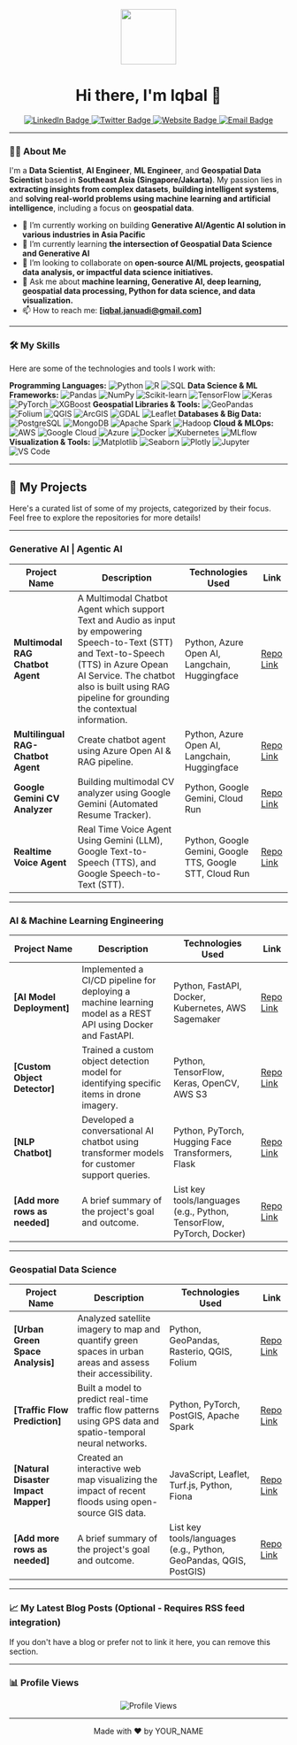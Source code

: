 <div align="center">
  <a href="https://github.com/YOUR_GITHUB_USERNAME">
    <img src="https://media.giphy.com/media/RbDKzvYatLqaZQpJG7/giphy.gif" width="100"/>
  </a>
  <h1>Hi there, I'm Iqbal 👋</h1>
</div>

<p align="center">
  <a href="https://www.linkedin.com/in/YOUR_LINKEDIN_URL" target="_blank">
    <img src="https://img.shields.io/badge/LinkedIn-0077B5?style=for-the-badge&logo=linkedin&logoColor=white" alt="LinkedIn Badge"/>
  </a>
  <a href="https://twitter.com/YOUR_TWITTER_USERNAME" target="_blank">
    <img src="https://img.shields.io/badge/Twitter-1DA1F2?style=for-the-badge&logo=twitter&logoColor=white" alt="Twitter Badge"/>
  </a>
  <a href="YOUR_WEBSITE_URL" target="_blank">
    <img src="https://img.shields.io/badge/Website-1DA1F2?style=for-the-badge&logo=google-chrome&logoColor=white" alt="Website Badge"/>
  </a>
  <a href="mailto:YOUR_EMAIL" target="_blank">
    <img src="https://img.shields.io/badge/Email-D14836?style=for-the-badge&logo=gmail&logoColor=white" alt="Email Badge"/>
  </a>
</p>

---

### 🙋‍♀️ About Me

I'm a **Data Scientist**, **AI Engineer**, **ML Engineer**, and **Geospatial Data Scientist** based in **Southeast Asia (Singapore/Jakarta)**. My passion lies in **extracting insights from complex datasets**, **building intelligent systems**, and **solving real-world problems using machine learning and artificial intelligence**, including a focus on **geospatial data**.

- 🔭 I’m currently working on building **Generative AI/Agentic AI solution in various industries in Asia Pacific**
- 🌱 I’m currently learning **the intersection of Geospatial Data Science and Generative AI**
- 👯 I’m looking to collaborate on **open-source AI/ML projects, geospatial data analysis, or impactful data science initiatives.**
- 💬 Ask me about **machine learning, Generative AI, deep learning, geospatial data processing, Python for data science, and data visualization.**
- 📫 How to reach me: **[iqbal.januadi@gmail.com]**


---

### 🛠️ My Skills

Here are some of the technologies and tools I work with:

**Programming Languages:**
![Python](https://img.shields.io/badge/Python-3776AB?style=for-the-badge&logo=python&logoColor=white)
![R](https://img.shields.io/badge/R-276DC3?style=for-the-badge&logo=r&logoColor=white)
![SQL](https://img.shields.io/badge/SQL-4479A1?style=for-the-badge&logo=mysql&logoColor=white)
**Data Science & ML Frameworks:**
![Pandas](https://img.shields.io/badge/Pandas-150458?style=for-the-badge&logo=pandas&logoColor=white)
![NumPy](https://img.shields.io/badge/NumPy-013243?style=for-the-badge&logo=numpy&logoColor=white)
![Scikit-learn](https://img.shields.io/badge/Scikit--learn-F7931E?style=for-the-badge&logo=scikit-learn&logoColor=white)
![TensorFlow](https://img.shields.io/badge/TensorFlow-FF6F00?style=for-the-badge&logo=tensorflow&logoColor=white)
![Keras](https://img.shields.io/badge/Keras-D00000?style=for-the-badge&logo=keras&logoColor=white)
![PyTorch](https://img.shields.io/badge/PyTorch-EE4C2C?style=for-the-badge&logo=pytorch&logoColor=white)
![XGBoost](https://img.shields.io/badge/XGBoost-008170?style=for-the-badge&logo=xgboost&logoColor=white)
**Geospatial Libraries & Tools:**
![GeoPandas](https://img.shields.io/badge/GeoPandas-348744?style=for-the-badge&logo=geopandas&logoColor=white)
![Folium](https://img.shields.io/badge/Folium-008CBA?style=for-the-badge&logo=leaflet&logoColor=white)
![QGIS](https://img.shields.io/badge/QGIS-589632?style=for-the-badge&logo=qgis&logoColor=white)
![ArcGIS](https://img.shields.io/badge/ArcGIS-007ACC?style=for-the-badge&logo=esri&logoColor=white)
![GDAL](https://img.shields.io/badge/GDAL/OGR-4A7337?style=for-the-badge&logo=osgeo&logoColor=white)
![Leaflet](https://img.shields.io/badge/Leaflet-199900?style=for-the-badge&logo=leaflet&logoColor=white)
**Databases & Big Data:**
![PostgreSQL](https://img.shields.io/badge/PostgreSQL-316192?style=for-the-badge&logo=postgresql&logoColor=white)
![MongoDB](https://img.shields.io/badge/MongoDB-47A248?style=for-the-badge&logo=mongodb&logoColor=white)
![Apache Spark](https://img.shields.io/badge/Apache_Spark-E25A1C?style=for-the-badge&logo=apachespark&logoColor=white)
![Hadoop](https://img.shields.io/badge/Hadoop-66CCEE?style=for-the-badge&logo=hadoop&logoColor=white)
**Cloud & MLOps:**
![AWS](https://img.shields.io/badge/AWS-232F3E?style=for-the-badge&logo=amazon-aws&logoColor=white)
![Google Cloud](https://img.shields.io/badge/Google_Cloud-4285F4?style=for-the-badge&logo=google-cloud&logoColor=white)
![Azure](https://img.shields.io/badge/Azure-0078D4?style=for-the-badge&logo=microsoft-azure&logoColor=white)
![Docker](https://img.shields.io/badge/Docker-2496ED?style=for-the-badge&logo=docker&logoColor=white)
![Kubernetes](https://img.shields.io/badge/Kubernetes-326CE5?style=for-the-badge&logo=kubernetes&logoColor=white)
![MLflow](https://img.shields.io/badge/MLflow-000000?style=for-the-badge&logo=mlflow&logoColor=white)
**Visualization & Tools:**
![Matplotlib](https://img.shields.io/badge/Matplotlib-11557C?style=for-the-badge&logo=matplotlib&logoColor=white)
![Seaborn](https://img.shields.io/badge/Seaborn-3B7588?style=for-the-badge&logo=seaborn&logoColor=white)
![Plotly](https://img.shields.io/badge/Plotly-273859?style=for-the-badge&logo=plotly&logoColor=white)
![Jupyter](https://img.shields.io/badge/Jupyter-F37626?style=for-the-badge&logo=jupyter&logoColor=white)
![VS Code](https://img.shields.io/badge/VS_Code-007ACC?style=for-the-badge&logo=visual-studio-code&logoColor=white)


---

## 🚀 My Projects

Here's a curated list of some of my projects, categorized by their focus. Feel free to explore the repositories for more details!

---

### Generative AI | Agentic AI

| Project Name | Description | Technologies Used | Link |
|---|---|---|---|
| **Multimodal RAG Chatbot Agent** | A Multimodal Chatbot Agent which support Text and Audio as input by empowering Speech-to-Text (STT) and Text-to-Speech (TTS) in Azure Opean AI Service. The chatbot also is built using RAG pipeline for grounding the contextual information. | Python, Azure Open AI, Langchain, Huggingface | [Repo Link](https://github.com/iqbal1201/multimodal_rag_chatbot) |
| **Multilingual RAG-Chatbot Agent** | Create chatbot agent using Azure Open AI & RAG pipeline. | Python, Azure Open AI, Langchain, Huggingface | [Repo Link](https://github.com/iqbal1201/chatbot-agent-RAG) |
| **Google Gemini CV Analyzer** | Building multimodal CV analyzer using Google Gemini (Automated Resume Tracker). | Python, Google Gemini, Cloud Run | [Repo Link](https://github.com/iqbal1201/Multimodal_CV_Analyzer_Agent) |
| **Realtime Voice Agent** | Real Time Voice Agent Using Gemini (LLM), Google Text-to-Speech (TTS), and Google Speech-to-Text (STT). | Python, Google Gemini, Google TTS, Google STT, Cloud Run | [Repo Link](https://github.com/iqbal1201/RealTime-VoiceAgent) |

---

### AI & Machine Learning Engineering

| Project Name | Description | Technologies Used | Link |
|---|---|---|---|
| **[AI Model Deployment]** | Implemented a CI/CD pipeline for deploying a machine learning model as a REST API using Docker and FastAPI. | Python, FastAPI, Docker, Kubernetes, AWS Sagemaker | [Repo Link](https://github.com/YOUR_GITHUB_USERNAME/ai-model-deployment) |
| **[Custom Object Detector]** | Trained a custom object detection model for identifying specific items in drone imagery. | Python, TensorFlow, Keras, OpenCV, AWS S3 | [Repo Link](https://github.com/YOUR_GITHUB_USERNAME/custom-object-detector) |
| **[NLP Chatbot]** | Developed a conversational AI chatbot using transformer models for customer support queries. | Python, PyTorch, Hugging Face Transformers, Flask | [Repo Link](https://github.com/YOUR_GITHUB_USERNAME/nlp-chatbot) |
| **[Add more rows as needed]** | A brief summary of the project's goal and outcome. | List key tools/languages (e.g., Python, TensorFlow, PyTorch, Docker) | [Repo Link](https://github.com/YOUR_GITHUB_USERNAME/your-repo-name) |

---

### Geospatial Data Science

| Project Name | Description | Technologies Used | Link |
|---|---|---|---|
| **[Urban Green Space Analysis]** | Analyzed satellite imagery to map and quantify green spaces in urban areas and assess their accessibility. | Python, GeoPandas, Rasterio, QGIS, Folium | [Repo Link](https://github.com/YOUR_GITHUB_USERNAME/urban-green-space-analysis) |
| **[Traffic Flow Prediction]** | Built a model to predict real-time traffic flow patterns using GPS data and spatio-temporal neural networks. | Python, PyTorch, PostGIS, Apache Spark | [Repo Link](https://github.com/YOUR_GITHUB_USERNAME/traffic-flow-prediction) |
| **[Natural Disaster Impact Mapper]** | Created an interactive web map visualizing the impact of recent floods using open-source GIS data. | JavaScript, Leaflet, Turf.js, Python, Fiona | [Repo Link](https://github.com/YOUR_GITHUB_USERNAME/disaster-impact-mapper) |
| **[Add more rows as needed]** | A brief summary of the project's goal and outcome. | List key tools/languages (e.g., Python, GeoPandas, QGIS, PostGIS) | [Repo Link](https://github.com/YOUR_GITHUB_USERNAME/your-repo-name) |

---

### 📈 My Latest Blog Posts (Optional - Requires RSS feed integration)

If you don't have a blog or prefer not to link it here, you can remove this section.

---

### 📊 Profile Views

<p align="center">
  <img src="https://komarev.com/ghpvc/?username=YOUR_GITHUB_USERNAME&label=Profile%20Views&color=0e75b6&style=flat" alt="Profile Views"/>
</p>

---

<div align="center">
  Made with ❤️ by YOUR_NAME
</div>
